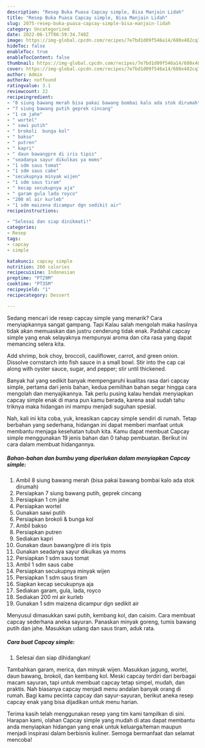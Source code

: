```yaml
---
description: "Resep Buka Puasa Capcay simple, Bisa Manjain Lidah"
title: "Resep Buka Puasa Capcay simple, Bisa Manjain Lidah"
slug: 2075-resep-buka-puasa-capcay-simple-bisa-manjain-lidah
category: Uncategorized
date: 2022-06-17T06:59:34.748Z
image: https://img-global.cpcdn.com/recipes/7e7bd1d09f546a14/680x482cq70/capcay-simple-foto-resep-utama.jpg
hideToc: false
enableToc: true
enableTocContent: false
thumbnail: https://img-global.cpcdn.com/recipes/7e7bd1d09f546a14/680x482cq70/capcay-simple-foto-resep-utama.jpg
cover: https://img-global.cpcdn.com/recipes/7e7bd1d09f546a14/680x482cq70/capcay-simple-foto-resep-utama.jpg
author: Admin
authorAv: notfound
ratingvalue: 3.1
reviewcount: 22
recipeingredient:
- "8 siung bawang merah bisa pakai bawang bombai kalo ada stok dirumah"
- "7 siung bawang putih geprek cincang"
- "1 cm jahe"
- " wortel"
- " sawi putih"
- " brokoli  bunga kol"
- " bakso"
- " putren"
- " kapri"
- " daun bawangpre di iris tipis"
- "seadanya sayur dikulkas ya moms"
- "1 sdm saus tomat"
- "1 sdm saus cabe"
- "secukupnya minyak wijen"
- "1 sdm saus tiram"
- " kecap secukupnya aja"
- " garam gula lada royco"
- "200 ml air kurleb"
- "1 sdm maizena dicampur dgn sedikit air"
recipeinstructions:

- "Selesai dan siap dinikmati!"
categories:
- Resep
tags:
- capcay
- simple

katakunci: capcay simple 
nutrition: 260 calories
recipecuisine: Indonesian
preptime: "PT29M"
cooktime: "PT35M"
recipeyield: "1"
recipecategory: Dessert

---
```



Sedang mencari ide resep capcay simple yang menarik? Cara menyiapkannya sangat gampang. Tapi Kalau salah mengolah maka hasilnya tidak akan memuaskan dan justru cenderung tidak enak. Padahal capcay simple yang enak selayaknya mempunyai aroma dan cita rasa yang dapat memancing selera kita.


Add shrimp, bok choy, broccoli, cauliflower, carrot, and green onion. Dissolve cornstarch into fish sauce in a small bowl. Stir into the cap cai along with oyster sauce, sugar, and pepper; stir until thickened.

Banyak hal yang sedikit banyak mempengaruhi kualitas rasa dari capcay simple, pertama dari jenis bahan, kedua pemilihan bahan segar hingga cara mengolah dan menyajikannya. Tak perlu pusing kalau hendak menyiapkan capcay simple enak di mana pun kamu berada, karena asal sudah tahu triknya maka hidangan ini mampu menjadi suguhan spesial.


Nah, kali ini kita coba, yuk, kreasikan capcay simple sendiri di rumah. Tetap berbahan yang sederhana, hidangan ini dapat memberi manfaat untuk membantu menjaga kesehatan tubuh kita. Kamu dapat membuat Capcay simple menggunakan 19 jenis bahan dan 0 tahap pembuatan. Berikut ini cara dalam membuat hidangannya.

<!--inarticleads1-->

##### Bahan-bahan dan bumbu yang diperlukan dalam menyiapkan Capcay simple:

1. Ambil 8 siung bawang merah (bisa pakai bawang bombai kalo ada stok dirumah)
1. Persiapkan 7 siung bawang putih, geprek cincang
1. Persiapkan 1 cm jahe
1. Persiapkan  wortel
1. Gunakan  sawi putih
1. Persiapkan  brokoli &amp; bunga kol
1. Ambil  bakso
1. Persiapkan  putren
1. Sediakan  kapri
1. Gunakan  daun bawang/pre di iris tipis
1. Gunakan seadanya sayur dikulkas ya moms
1. Persiapkan 1 sdm saus tomat
1. Ambil 1 sdm saus cabe
1. Persiapkan secukupnya minyak wijen
1. Persiapkan 1 sdm saus tiram
1. Siapkan  kecap secukupnya aja
1. Sediakan  garam, gula, lada, royco
1. Sediakan 200 ml air kurleb
1. Gunakan 1 sdm maizena dicampur dgn sedikit air


Menyusul dimasukkan sawi putih, kembang kol, dan caisim. Cara membuat capcay sederhana aneka sayuran. Panaskan minyak goreng, tumis bawang putih dan jahe. Masukkan udang dan saus tiram, aduk rata. 

<!--inarticleads2-->

##### Cara buat Capcay simple:


1. Selesai dan siap dihidangkan!

Tambahkan garam, merica, dan minyak wijen. Masukkan jagung, wortel, daun bawang, brokoli, dan kembang kol. Meski capcay terdiri dari berbagai macam sayuran, tapi untuk membuat capcay tetap simpel, mudah, dan praktis. Nah biasanya capcay menjadi menu andalan banyak orang di rumah. Bagi kamu pecinta capcay dan sayur-sayuran, berikut aneka resep capcay enak yang bisa dijadikan untuk menu harian. 

Terima kasih telah menggunakan resep yang tim kami tampilkan di sini. Harapan kami, olahan Capcay simple yang mudah di atas dapat membantu anda menyiapkan hidangan yang enak untuk keluarga/teman maupun menjadi inspirasi dalam berbisnis kuliner. Semoga bermanfaat dan selamat mencoba!
